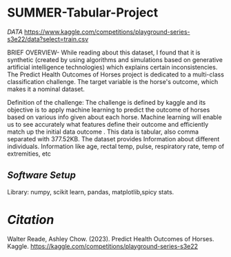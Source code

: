 # SUMMER-Tabular-Project
*DATA*  https://www.kaggle.com/competitions/playground-series-s3e22/data?select=train.csv  


BRIEF OVERVIEW- While reading about this dataset, I found that it is synthetic (created by using algorithms and simulations based on generative artificial intelligence technologies) which explains certain inconsistencies. The Predict Health Outcomes of Horses project is dedicated to a multi-class classification challenge. The target variable is the horse's outcome, which makes it a nominal dataset.  

Definition of the challenge: The challenge is defined by kaggle and its objective is to apply machine learning to predict the outcome of horses based on various info given about each horse. Machine learning will enable us to see accurately what features define their outcome and efficiently match up the initial data outcome . This data is tabular, also comma separated with 377.52KB. The dataset provides Information about different individuals. Information like age, rectal temp, pulse, respiratory rate, temp of extremities, etc  



## *Software Setup*
Library: numpy, scikit learn, pandas, matplotlib,spicy stats.  



# *Citation*  
Walter Reade, Ashley Chow. (2023). Predict Health Outcomes of Horses. Kaggle. https://kaggle.com/competitions/playground-series-s3e22
